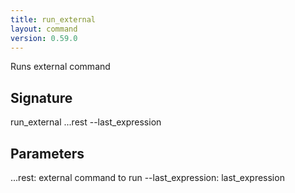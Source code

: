 ```yaml
---
title: run_external
layout: command
version: 0.59.0
---
```


Runs external command

## Signature

run_external ...rest --last_expression

## Parameters

  ...rest: external command to run
  --last_expression: last_expression


